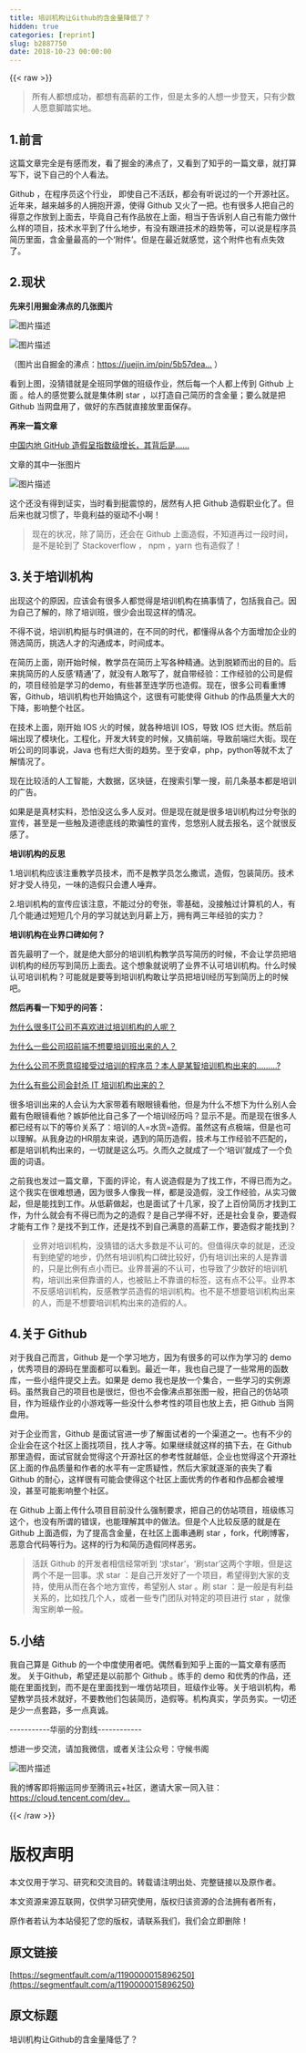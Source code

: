 ```yaml
---
title: 培训机构让Github的含金量降低了？
hidden: true
categories: [reprint]
slug: b2887750
date: 2018-10-23 00:00:00
---
```


{{< raw >}}

                    
<blockquote>所有人都想成功，都想有高薪的工作，但是太多的人想一步登天，只有少数人愿意脚踏实地。</blockquote>
<h2 id="articleHeader0">1.前言</h2>
<p>这篇文章完全是有感而发，看了掘金的沸点了，又看到了知乎的一篇文章，就打算写下，说下自己的个人看法。</p>
<p>Github ，在程序员这个行业， 即使自己不活跃，都会有听说过的一个开源社区。近年来，越来越多的人拥抱开源，使得 Github 又火了一把。也有很多人把自己的得意之作放到上面去，毕竟自己有作品放在上面，相当于告诉别人自己有能力做什么样的项目，技术水平到了什么地步，有没有跟进技术的趋势等，可以说是程序员简历里面，含金量最高的一个‘附件’。但是在最近就感觉，这个附件也有点失效了。</p>
<h2 id="articleHeader1">2.现状</h2>
<p><strong>先来引用掘金沸点的几张图片</strong></p>
<p><span class="img-wrap"><img src="https://static.alili.tech/img/bVbeRiR?w=2978&amp;h=1664" src="https://static.alili.tech/img/bVbeRiR?w=2978&amp;h=1664" alt="图片描述" title="图片描述" style="cursor: pointer; display: inline;"></span></p>
<p><span class="img-wrap"><img src="https://static.alili.tech/img/bVbeRiX?w=1255&amp;h=786" del-src="https://static.alili.tech/v-5bbf1b3b/global/img/squares.svg" alt="图片描述" title="图片描述" style="cursor: pointer;"></span></p>
<p>（图片出自掘金的沸点：<a href="https://juejin.im/pin/5b57dea05188257d2b78daaf" rel="nofollow noreferrer" target="_blank">https://juejin.im/pin/5b57dea...</a> ）</p>
<p>看到上图，没猜错就是全班同学做的班级作业，然后每一个人都上传到 Github 上面 。给人的感觉要么就是集体刷 star ，以打造自己简历的含金量；要么就是把 Github 当网盘用了，做好的东西就直接放里面保存。</p>
<p><strong>再来一篇文章</strong></p>
<p><a href="https://zhuanlan.zhihu.com/p/38791657" rel="nofollow noreferrer" target="_blank">中国内地 GitHub 造假呈指数级增长，其背后是……</a></p>
<p>文章的其中一张图片</p>
<p><span class="img-wrap"><img src="https://static.alili.tech/img/bVbeRiY?w=720&amp;h=808" del-src="https://static.alili.tech/v-5bbf1b3b/global/img/squares.svg" alt="图片描述" title="图片描述" style="cursor: pointer;"></span></p>
<p>这个还没有得到证实，当时看到挺震惊的，居然有人把 Github 造假职业化了。但后来也就习惯了，毕竟利益的驱动不小啊！</p>
<blockquote>现在的状况，除了简历，还会在 Github 上面造假，不知道再过一段时间，是不是轮到了 Stackoverflow ， npm ，yarn 也有造假了！</blockquote>
<h2 id="articleHeader2">3.关于培训机构</h2>
<p>出现这个的原因，应该会有很多人都觉得是培训机构在搞事情了，包括我自己。因为自己了解的，除了培训班，很少会出现这样的情况。</p>
<p>不得不说，培训机构挺与时俱进的，在不同的时代，都懂得从各个方面增加企业的筛选简历，挑选人才的沟通成本，时间成本。</p>
<p>在简历上面，刚开始时候，教学员在简历上写各种精通。达到脱颖而出的目的。后来挑简历的人反感‘精通’了，就没有人敢写了，就自带经验：工作经验的公司是假的，项目经验是学习的demo，有些甚至连学历也造假。现在，很多公司看重博客，Github，培训机构也开始搞这个，这很有可能使得 Github 的作品质量大大的下降，影响整个社区。</p>
<p>在技术上面，刚开始 IOS 火的时候，就各种培训 IOS，导致 IOS 烂大街。然后前端出现了模块化，工程化，开发大转变的时候，又搞前端，导致前端烂大街。现在听公司的同事说，Java 也有烂大街的趋势。至于安卓，php，python等就不太了解情况了。</p>
<p>现在比较活的人工智能，大数据，区块链，在搜索引擎一搜，前几条基本都是培训的广告。</p>
<p>如果是是真材实料，恐怕没这么多人反对。但是现在就是很多培训机构过分夸张的宣传，甚至是一些触及道德底线的欺骗性的宣传，忽悠别人就去报名，这个就很反感了。</p>
<p><strong>培训机构的反思</strong></p>
<p>1.培训机构应该注重教学员技术，而不是教学员怎么撒谎，造假，包装简历。技术好才受人待见，一味的造假只会遭人唾弃。</p>
<p>2.培训机构的宣传应该注意，不能过分的夸张，零基础，没接触过计算机的人，有几个能通过短短几个月的学习就达到月薪上万，拥有两三年经验的实力？</p>
<p><strong>培训机构在业界口碑如何？</strong></p>
<p>首先最明了一个，就是绝大部分的培训机构教学员写简历的时候，不会让学员把培训机构的经历写到简历上面去。这个想象就说明了业界不认可培训机构。什么时候认可培训机构？可能就是要等到培训机构敢让学员把培训经历写到简历上的时候吧。</p>
<p><strong>然后再看一下知乎的问答：</strong></p>
<p><a href="https://www.zhihu.com/question/47048874" rel="nofollow noreferrer" target="_blank">为什么很多IT公司不喜欢进过培训机构的人呢？</a></p>
<p><a href="https://www.zhihu.com/question/35737930" rel="nofollow noreferrer" target="_blank">为什么一些公司招前端不想要培训班出来的人？</a></p>
<p><a href="https://www.zhihu.com/question/30810999/answer/50057709" rel="nofollow noreferrer" target="_blank">为什么公司不愿意招接受过培训的程序员？本人是某智培训机构出来的………?</a></p>
<p><a href="https://www.zhihu.com/question/19760753" rel="nofollow noreferrer" target="_blank">为什么有些公司会封杀 IT 培训机构出来的？</a></p>
<p>很多培训出来的人会认为大家带着有眼眼镜看他，但是为什么不想下为什么别人会戴有色眼镜看他？嫉妒他比自己多了一个培训经历吗？显示不是。而是现在很多人都已经有以下的等价关系了：培训的人=水货=造假。虽然这有点极端，但是也可以理解。从我身边的HR朋友来说，遇到的简历造假，技术与工作经验不匹配的，都是培训机构出来的，一切就是这么巧。久而久之就成了一个‘培训’就成了一个负面的词语。</p>
<p>之前我也发过一篇文章，下面的评论，有人说造假是为了找工作，不得已而为之。这个我实在很难想通，因为很多人像我一样，都是没造假，没工作经验，从实习做起，但是能找到工作。从低薪做起，也是面试了十几家，投了上百份简历才找到工作，为什么就会有不得已而为之的造假？是自己学得不好，还是社会复杂，要造假才能有工作？是找不到工作，还是找不到自己满意的高薪工作，要造假才能找到？</p>
<blockquote>业界对培训机构，没猜错的话大多数是不认可的。但值得庆幸的就是，还没有到绝望的地步，仍然有培训机构口碑比较好，仍有培训出来的人是靠谱的，只是比例有点小而已。业界普遍的不认可，也导致了少数好的培训机构，培训出来但靠谱的人，也被贴上不靠谱的标签，这有点不公平。业界本不反感培训机构，反感教学员造假的培训机构。也不是不想要培训机构出来的人，而是不想要培训机构出来的造假的人。</blockquote>
<h2 id="articleHeader3">4.关于 Github</h2>
<p>对于我自己而言，Github 是一个学习地方，因为有很多的可以作为学习的 demo ，优秀项目的源码在里面都可以看到。最近一年，我也自己提了一些常用的函数库，一些小组件提交上去。如果是 demo 我也是放一个集合，一些学习的实例源码。虽然我自己的项目也是很烂，但也不会像沸点那张图一般，把自己的仿站项目，作为班级作业的小游戏等一些没什么参考性的项目也放上去，把 Github 当网盘用。</p>
<p>对于企业而言，Github 是面试官进一步了解面试者的一个渠道之一。也有不少的企业会在这个社区上面找项目，找人才等。如果继续就这样的搞下去，在 Github 那里造假，面试官就会觉得这个开源社区的参考性就越低，企业也觉得这个开源社区上面的作品质量和作者的水平有一定质疑性，然后大家就逐渐的丧失了看 Github 的耐心，这样很有可能会使得这个社区上面优秀的作者和作品都会被埋没，甚至可能影响整个社区。</p>
<p>在 Github 上面上传什么项目目前没什么强制要求，把自己的仿站项目，班级练习这个，也没有所谓的错误，也能理解其中的做法。但是个人比较反感的就是在 Github 上面造假，为了提高含金量，在社区上面串通刷 star ，fork，代刷博客，恶意合代码等行为。这样的行为和简历造假同样恶劣。</p>
<blockquote>活跃 Github 的开发者相信经常听到 ‘求star’，‘刷star’这两个字眼，但是这两个不是一回事。求 star ：是自己开发好了一个项目，希望得到大家的支持，使用从而在各个地方宣传，希望别人 star 。刷 star ：是一般是有利益关系的，比如找几个人，或者一些专门团队对特定的项目进行 star ，就像淘宝刷单一般。</blockquote>
<h2 id="articleHeader4">5.小结</h2>
<p>我自己算是 Github 的一个中度使用者吧。偶然看到知乎上面的一篇文章有感而发。 关于Github，希望还是以前那个 Github 。练手的 demo 和优秀的作品，还能在里面找到，而不是在里面找到一堆仿站项目，班级作业等。关于培训机构，希望教学员技术就好，不要教他们包装简历，造假等。机构真实，学员务实。一切还是少一点套路，多一点真诚。</p>
<p>-----------华丽的分割线------------</p>
<p>想进一步交流，请加我微信，或者关注公众号：守候书阁</p>
<p><span class="img-wrap"><img src="https://static.alili.tech/img/bVbeRiQ?w=300&amp;h=150" src="https://static.alili.tech/img/bVbeRiQ?w=300&amp;h=150" alt="图片描述" title="图片描述" style="cursor: pointer; display: inline;"></span></p>
<p>我的博客即将搬运同步至腾讯云+社区，邀请大家一同入驻：<a href="https://cloud.tencent.com/developer/support-plan?invite_code=3rsgjc8znlc0o" rel="nofollow noreferrer" target="_blank">https://cloud.tencent.com/dev...</a></p>

                
{{< /raw >}}

# 版权声明
本文仅用于学习、研究和交流目的。转载请注明出处、完整链接以及原作者。 

本文资源来源互联网，仅供学习研究使用，版权归该资源的合法拥有者所有，

原作者若认为本站侵犯了您的版权，请联系我们，我们会立即删除！

## 原文链接
[https://segmentfault.com/a/1190000015896250](https://segmentfault.com/a/1190000015896250)

## 原文标题
培训机构让Github的含金量降低了？
